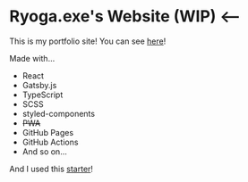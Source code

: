 # Ryoga.exe's Website (WIP) <--

This is my portfolio site!
You can see [here](https://ryoga.dev)!

Made with...

- React
- Gatsby.js
- TypeScript
- SCSS
- styled-components
- ~~PWA~~
- GitHub Pages
- GitHub Actions
- And so on...

And I used this [starter](https://github.com/gatsbyjs/gatsby-starter-blog)!
